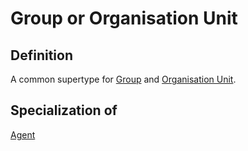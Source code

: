 # Group or Organisation Unit

## Definition
A common supertype for [Group](../entity/Group.md) and [Organisation Unit](../entities/Organisation_Unit.md).

## Specialization of
[Agent](../entities/Agent.md)
